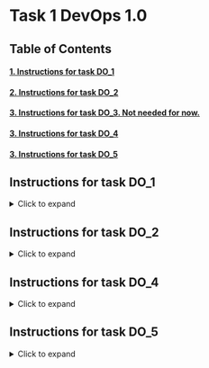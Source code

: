 # Task 1 DevOps 1.0

## Table of Contents
#### [1. Instructions for task DO_1](https://github.com/ilovekharkiv/devops_intern_ilovekharkiv/tree/DO_2#instructions-for-task-do_1)
#### [2. Instructions for task DO_2](https://github.com/ilovekharkiv/devops_intern_ilovekharkiv/tree/DO_2#instructions-for-task-do_2)
#### [3. Instructions for task DO_3. Not needed for now.]()
#### [3. Instructions for task DO_4](https://github.com/ilovekharkiv/devops_intern_ilovekharkiv/tree/DO_4#instructions-for-task-do_4)
#### [3. Instructions for task DO_5](https://github.com/ilovekharkiv/devops_intern_ilovekharkiv/tree/DO_4#instructions-for-task-do_5)

## Instructions for task DO_1 
<details>
<summary>Click to expand</summary>

### Step 1. Download the repository with Dockerfile 

Click this [Link](https://github.com/ilovekharkiv/devops_intern_ilovekharkiv/archive/refs/heads/DO_1.zip). Once it is downloaded, locate it on your computer and open the terminal form repo's root folder. You will find the files that you need for launching the script.

### Step 2. Rename .env.sample => .env

You will find .env.sample inside the repo and you need ti rename it to `.env`. The content of the file is the following:

```bash
REPO_SSH_URL="git@github.com:ilovekharkiv/devops_intern_ilovekharkiv.git"
BACKUP_DIR=backup
REPO_NAME="git@github.com:ilovekharkiv"
MAX_BACKUPS=$MAX_BACKUPS # Default value = 3. You need to choose the amount of backups you would like to generate. Please keep in mind that MAX_BACKUPS has to be >0, otherwise backup won't be created
RUN_AMOUNT=$RUN_AMOUNT  # Default value = 3. This is the amount of runs, which script will do before it stops.
DB_USER=
DB_PASSWORD=
DB_ENDPOINT=
DB_NAME=
```

### Step 3. Build an image

```bash
docker build -t my_backup .
```

### Step 4. Run the container

This is an example of the script with custom values for `MAX_BACKUPS` and `RUN_AMOUNT`

```
docker run -it \
-v $(pwd)/backup:/backup \
-v $SSH_AUTH_SOCK:/ssh-agent \
-v /home/$USER/.ssh:/root/.ssh/known_hosts \
-e SSH_AUTH_SOCK=/ssh-agent \
my_backup
``` 
</details>

## Instructions for task DO_2
<details>
<summary>Click to expand</summary>

### Step 1. Download the repository 

Click this [Link](https://github.com/ilovekharkiv/devops_intern_ilovekharkiv/archive/refs/heads/DO_2.zip). Once it is downloaded, locate it on your computer and open the terminal form repo's root folder. You will find the files that you need for launching docker-compose.

### Step 2. Rename .env.sample => .env

You will find .env.sample inside the repo and you need ti rename it to `.env` and update the values where needed (`db_user,db_password,db_endpoint,db_name`). The content of the file is the following:

```bash
DB_USER=dbuser
DB_PASSWORD=dbpassword
DB_ENDPOINT=dbpostgres
DB_NAME=postgres
POSTGRES_HOST_AUTH_METHOD=trust 
PORT_BACKEND=8000
PORT_FRONTEND=4200
PORT_NGINX=80
PORT_DATABASE=5432
```

### Step 3. Run docker-compose.yml from project root directory with the following command:

```
docker-compose up --build -d
```

### Step 4. Once it's started, you can check multiple endpoints via your browser

Frontend - http://localhost/

![](/screenshots/do_2/frontend.png "frontend")

Backend - http://localhost/api/health

![](/screenshots/do_2/backend.png "backend")
</details>

## Instructions for task DO_4

<details>
<summary>Click to expand</summary>

### Step 1. Create a private ECR registry

1.1 Login to your AWS console and type `ECR` in a serach field, click on Elastic Container Registry to move to ECR console

![](/screenshots/do_4/ecr1.png "ecr")

1.2 Click `Get Started` CTA to create your first repository

![](/screenshots/do_4/ecr2.png "ecr")

1.3 We need a private repo so i kept `Private`, choose the name for your repo and turn the `Tag immutability` ON if you want to prevent image tags from being overwritten. I'll keep it default, since i don't need that option. Scroll down once you finished.

![](/screenshots/do_4/ecr3.png "ecr")

1.4 I'll keep `Image scan settings` and `Encryption settings` as it is. We can change it later if needed.

![](/screenshots/do_4/ecr4.png "ecr")

1.5 I created 3 separate repositories for `frontend images`, `backend images` and `nginx images` as per task requirements.

![](/screenshots/do_4/ecr5.png "ecr")

### Step 2. Create a Virtual Machine (EC2) with elastic IP

2.0 Login to your AWS console and type `EC2` in a serach field, click on EC2 to move to its console

![](/screenshots/do_4/vm1.png "ec2")

2.1 Click `Launch Instance` CTA to create your virtual machine

![](/screenshots/do_4/vm2.png "ec2")

2.2 Choose name for your instance and AMI with an operating system. I'll choose Amazon Linux for now and scroll down to continue.

![](/screenshots/do_4/vm3.png "ec2")

2.3 Click `Instance type` dropdown menu and choose proper instance for your purposes. Choose a `Key Pair` for your instance or create a new one clicking on `Create new key pair` in case you don't have it. Just follow the instructions provided by AWS. Once you finished, scroll down to Network settings.

![](/screenshots/do_4/vm4.png "ec2")

2.4 Once you get to `Network settings` you will be suggested to create security group for your instance OR select and existing one. In this lesson you could just create a new one and we will configure it later when we get to deploying our application. You also need to configure the size of your storage to meet your requirement. I extended mine to 12 gb just to make sure it's enough to meet my task's requirements. 

You don't need to configure `Advanced details` at this point. We will need to configure an IAM role for the instance, so we will get back to it during next steps. Click `Launch Instance` CTA.

![](/screenshots/do_4/vm5.png "ec2")

2.5 After a minute or so, it will appear on your `EC2 console`.

![](/screenshots/do_4/vm6.png "ec2")

### Step 3. Configure Elastic IP for our instance

3.0 We need to allocated an elastic ip for our instance, so taht it is available from the Internet, noit only inside our private VPC. Click on `Network & Security => Elastic IPs` on the left sidebar of the dashboard

![](/screenshots/do_4/ip1.png "ip")

3.1 Click `Allocate Elastic IP addres` on the right top of the screen

![](/screenshots/do_4/ip2.png "ip")

3.2 You can add tags if needed or just click `Allocate` CTA on the bottom of the form.

![](/screenshots/do_4/ip3.png "ip")

3.3 You'll be redirected to the console and find allocated ip in the list and you will also be suggested to assosiate your ip with your instance. You can either click `Associate the Elastic IP address` ot click `Actions => Associate Elastic IP address`.

![](/screenshots/do_4/ip4.png "ip")

3.4 Choose the instance you want your ip to be associated with from the dropdown menu and click `Associate` CTA on the bottom of the form. You can keep other settings as default.

![](/screenshots/do_4/ip5.png "ip")

3.5 You will see a success message which means your ip has been associated with your instance sucessfully. You can get back to the EC2 dashboard and check this once again.

![](/screenshots/do_4/ip6.png "ip")

3.6 You click `Instances` or `Instances (running)` (in ase you know your instance is currently running)

![](/screenshots/do_4/ip7.png "ip")

3.7 You can find your elastic ip on the instance information dashboard

![](/screenshots/do_4/ip8.png "ip")

### Step 4. Create S3 bucket for your backups

4.0 Type `S3` in a search field and click S3 cta

![](/screenshots/do_4/bucket1.png "bucket")

4.1 Click `Create Bucket` CTA

![](/screenshots/do_4/bucket2.png "bucket")

4.2 Choose name and region for your bucket. Name has to be unique.

![](/screenshots/do_4/bucket3.png "bucket")

4.3 Keep `ACLs disabled` and `Block all public access`. This could be changed later if you need ti change it.

![](/screenshots/do_4/bucket4.png "bucket")

4.4 Keep `Bucket Versioning` and `Default encryption` as it is. `Tags` are optional. This could be changed later if you need ti change it.

![](/screenshots/do_4/bucket5.png "bucket")

4.5 Keep `Advanced settings` as it is and click `Create bucket` cta

![](/screenshots/do_4/bucket6.png "bucket")

4.6 Your bucket has been created sucessfully

![](/screenshots/do_4/bucket7.png "bucket")


### Step 5. Setup connection between GitHub and AWS

5.1 Type `IAM` in a search field and click on IAM cta 

![](/screenshots/do_4/iam1.png "iam")

5.2 Click `Create User` CTA

![](/screenshots/do_4/iam2.png "iam")

5.3 Choose `User name` and click `Next`. We don't need to provide an access to AWS Management console, we just need programmatic access.

![](/screenshots/do_4/iam3.png "iam")

5.4 Click on `Attach poilcies directly`, choose the needed policies and click `Next`. In our case ECR and S3 access.

![](/screenshots/do_4/iam4.png "iam")

5.5. Review and click `Create User`. Tags are optional, but you can tag to for easier management of your resources.

![](/screenshots/do_4/iam5.png "iam")

5.6 Click on your user to get `Access Key` and `Secrect Key`

![](/screenshots/do_4/iam6.png "iam")

5.7 Click on `Security Credentials` tab and then `Create access key`

![](/screenshots/do_4/iam7.png "iam")

5.8 Click on `Command Line Interface`, check the confirmation box and click `Next` CTA

![](/screenshots/do_4/iam8.png "iam")

5.8 Tags are optional, but you can tag it for easier management of your resources. Click `Create access key` CTA

![](/screenshots/do_4/iam9.png "iam")

5.9 Download .csv file with your credentials and click `Done`

![](/screenshots/do_4/iam10.png "iam")

5.9.1 Login to your repository and setup the secrets

![](/screenshots/do_4/iam11.png "iam")

</details>

## Instructions for task DO_5
<details>
<summary>Click to expand</summary>


##### Here are the links to my ec2 instance

Link  |  Endpoint
------------- | -------------
http://16.171.164.127/  | root
http://16.171.164.127/api/health  | health


</details>

